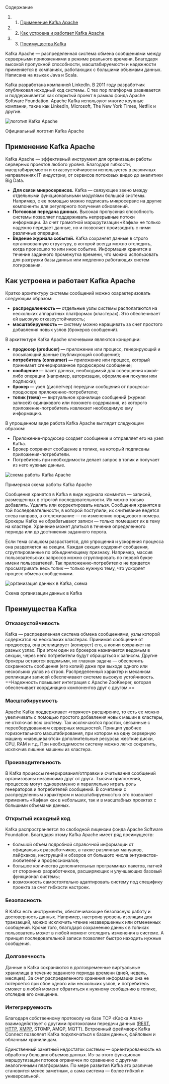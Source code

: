 Содержание

1. 1. [Применение Kafka Apache](https://blog.skillfactory.ru/glossary/kafka-apache/#применение-kafka-apache)
2. 2. [Как устроена и работает Kafka Apache](https://blog.skillfactory.ru/glossary/kafka-apache/#как-устроена-и-работает-kafka-apache)
3. 3. [Преимущества Kafka](https://blog.skillfactory.ru/glossary/kafka-apache/#преимущества-kafka)

Kafka Apache — распределенная система обмена сообщениями между серверными приложениями в режиме реального времени. Благодаря высокой пропускной способности, масштабируемости и надежности применяется в компаниях, работающих с большими объемами данных. Написана на языках Java и Scala.

Kafka разработана компанией LinkedIn. В 2011 году разработчик опубликовал исходный код системы. С тех пор платформа развивается и поддерживается как открытый проект в рамках фонда Apache Software Foundation. Apache Kafka используют многие крупные компании, такие как LinkedIn, Microsoft, The New York Times, Netflix и другие.

![логотип Kafka Apache](https://blog.skillfactory.ru/wp-content/uploads/2023/02/apache_kafka_wordtype.svg-2658022.png)

Официальный логотип Kafka Apache
## Применение Kafka Apache

Kafka Apache — эффективный инструмент для организации работы серверных проектов любого уровня. Благодаря гибкости, масштабируемости и отказоустойчивости используется в различных направлениях IT-индустрии, от сервисов потоковых видео до аналитики Big Data.

- **Для связи микросервисов.** Kafka — связующее звено между отдельными функциональными модулями большой системы. Например, с ее помощью можно подписать микросервис на другие компоненты для регулярного получения обновлений.
- **Потоковая передача данных.** Высокая пропускная способность системы позволяет поддерживать непрерывные потоки информации. За счет грамотной маршрутизации «Кафка» не только надежно передает данные, но и позволяет производить с ними различные операции.
- **Ведение журнала событий.** Kafka сохраняет данные в строго организованную структуру, в которой всегда можно отследить, когда произошло то или иное событие. Информация хранится в течение заданного промежутка времени, что можно использовать для разгрузки базы данных или медленно работающих систем логирования.

## Как устроена и работает Kafka Apache

Кратко архитектуру системы сообщений можно охарактеризовать следующим образом:

- **распределенность —** отдельные узлы системы располагаются на нескольких аппаратных платформах (кластерах). Это обеспечивает ей высокую отказоустойчивость;
- **масштабируемость —** систему можно наращивать за счет простого добавления новых узлов (брокеров сообщений).

В архитектуре Kafka Apache ключевыми являются концепции:

- **продюсер (producer) —** приложение или процесс, генерирующий и посылающий данные (публикующий сообщение);
- **потребитель (consumer)** **—** приложение или процесс, который принимает сгенерированное продюсером сообщение;
- **сообщение —** пакет данных, необходимый для совершения какой-либо операции (например, авторизации, оформления покупки или подписки);
- **брокер —** узел (диспетчер) передачи сообщения от процесса-продюсера приложению-потребителю;
- **топик (тема)** **—** виртуальное хранилище сообщений (журнал записей) одинакового или похожего содержания, из которого приложение-потребитель извлекает необходимую ему информацию.

В упрощенном виде работа Kafka Apache выглядит следующим образом:

- Приложение-продюсер создает сообщение и отправляет его на узел Kafka.
- Брокер сохраняет сообщение в топике, на который подписаны приложения-потребители.
- Потребитель при необходимости делает запрос в топик и получает из него нужные данные.

![схема работы Kafka Apache](https://blog.skillfactory.ru/wp-content/uploads/2023/02/kafka-1-2083805.png)

Примерная схема работы Kafka Apache

Сообщения хранятся в Kafka в виде журнала коммитов — записей, размещенных в строгой последовательности. Их можно только добавлять. Удалять или корректировать нельзя. Сообщения хранятся в той последовательности, в которой поступили, их считывание ведется слева направо, а отслеживание — по изменению порядкового номера. Брокеры Kafka не обрабатывают записи — только помещают их в тему на кластере. Хранение может длиться в течение определенного периода или до достижения заданного порога.

Если тема слишком разрастается, для упрощения и ускорения процесса она разделяется на секции. Каждая секция содержит сообщения, сгруппированные по объединяющему признаку. Например, массив пользовательских запросов можно сгруппировать по первой букве имени пользователей. Так приложению-потребителю не придется просматривать весь топик — только нужную тему, что ускоряет процесс обмена сообщениями.

![организация данных в Kafka, схема](https://blog.skillfactory.ru/wp-content/uploads/2023/02/kafka-2-4980065.png)

Схема организации данных в Kafka

## Преимущества Kafka

### Отказоустойчивость

Kafka — распределенная система обмена сообщениями, узлы которой содержатся на нескольких кластерах. Принимая сообщение от продюсера, она реплицирует (копирует) его, а копии сохраняет на разных узлах. При этом один из брокеров назначается ведомым в секции, через него потребители будут обращаться к записям. Другие брокеры остаются ведомыми, их главная задача — обеспечить сохранность сообщения (его копий) даже при выходе одного или нескольких узлов из строя. Распределенный характер и механизм репликации записей обеспечивают системе высокую устойчивость. ==Надежность повышает интеграция с Apache ZooKeeper, которая обеспечивает координацию компонентов друг с другом.==

### Масштабируемость

Apache Kafka поддерживает «горячее» расширение, то есть ее можно увеличивать с помощью простого добавления новых машин в кластеры, не отключая всю систему. Так исключаются простои, связанные с переоборудованием серверных мощностей. Принцип удобнее горизонтального масштабирования, при котором на одну серверную машину «навешиваются» дополнительные ресурсы: жесткие диски, CPU, RAM и т.д. При необходимости систему можно легко сократить, исключив лишние машины из кластера.

### Производительность

В Kafka процессы генерирования/отправки и считывания сообщений организованы независимо друг от друга. Тысячи приложений, процессов могут одновременно и параллельно играть роль генераторов и потребителей сообщений. В сочетании с распределенным характером и масштабируемостью это позволяет применять «Кафка» как в небольших, так и в масштабных проектах с большими объемами данных.

### Открытый исходный код

Kafka распространяется по свободной лицензии фонда Apache Software Foundation. Благодаря этому Kafka Apache имеет ряд преимуществ:

- большой объем подробной справочной информации от официальных разработчиков, а также различных мануалов, лайфхаков, инструкций и обзоров от большого числа энтузиастов-любителей и профессионалов;
- большое количество дополнительных программных пакетов, патчей от сторонних разработчиков, расширяющих и улучшающих базовый функционал системы;
- возможность самостоятельно адаптировать систему под специфику проекта за счет гибкости настроек.

### Безопасность

В Kafka есть инструменты, обеспечивающие безопасную работу и достоверность данных. Например, настроив уровень изоляции для транзакций, можно исключить чтение незавершенных или отмененных сообщений. Кроме того, благодаря сохранению данных в топиках пользователь может в любой момент отследить изменения в системе. А принцип последовательной записи позволяет быстро находить нужные сообщения.

### Долговечность

Данные в Kafka сохраняются в долговременные виртуальные хранилища в течение заданного периода времени (дней, недель, месяцев). За счет распределенного хранения информации она не потеряется при сбое одного или нескольких узлов, и потребитель сможет в любой момент обратиться к нужному сообщению в топике, отследив его смещение.

### Интегрируемость

Благодаря собственному протоколу на базе TCP «Кафка Апач» взаимодействует с другими протоколами передачи данных ([REST](https://blog.skillfactory.ru/glossary/rest-api/), [HTTP](https://blog.skillfactory.ru/glossary/http/), [XMPP](https://blog.skillfactory.ru/glossary/xampp/), STOMP, AMQP, MQTT). Встроенный фреймворк Kafka Connect позволяет Kafka подключаться к базам данных, файловым и облачным хранилищам.

Единственный заметный недостаток системы — ориентированность на обработку больших объемов данных. Из-за этого функционал маршрутизации потоков ограничен по сравнению с другими аналогичными платформами. По мере развития Kafka это различие становится менее заметным, а сама система — более гибкой и универсальной.